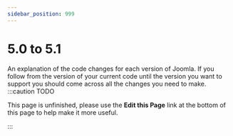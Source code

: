 ```yaml
---
sidebar_position: 999
---
```


5.0 to 5.1
===============
An explanation of the code changes for each version of Joomla.
If you follow from the version of your current code until the version you want to support you should come across all the changes you need to make.
:::caution TODO

This page is unfinished, please use the **Edit this Page** link at the bottom of this page to help make it more useful.

:::

